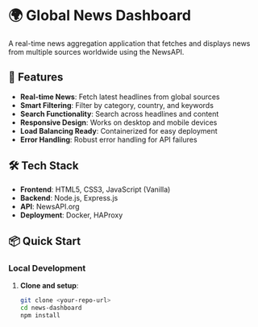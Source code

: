 # 🌍 Global News Dashboard

A real-time news aggregation application that fetches and displays news from multiple sources worldwide using the NewsAPI.

## 🚀 Features

- **Real-time News**: Fetch latest headlines from global sources
- **Smart Filtering**: Filter by category, country, and keywords  
- **Search Functionality**: Search across headlines and content
- **Responsive Design**: Works on desktop and mobile devices
- **Load Balancing Ready**: Containerized for easy deployment
- **Error Handling**: Robust error handling for API failures

## 🛠️ Tech Stack

- **Frontend**: HTML5, CSS3, JavaScript (Vanilla)
- **Backend**: Node.js, Express.js
- **API**: NewsAPI.org
- **Deployment**: Docker, HAProxy

## 📦 Quick Start

### Local Development

1. **Clone and setup**:
   ```bash
   git clone <your-repo-url>
   cd news-dashboard
   npm install